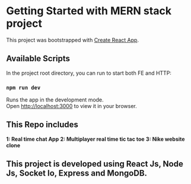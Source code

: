 # Getting Started with MERN stack project

This project was bootstrapped with [Create React App](https://github.com/facebook/create-react-app).

## Available Scripts

In the project root directory, you can run to start both FE and HTTP:

### `npm run dev`

Runs the app in the development mode.\
Open [http://localhost:3000](http://localhost:3000) to view it in your browser.


## This Repo includes

**1: Real time chat App**
**2: Multiplayer real time tic tac toe**
**3: Nike website clone**

## This project is developed using React Js, Node Js, Socket Io, Express and MongoDB.
 